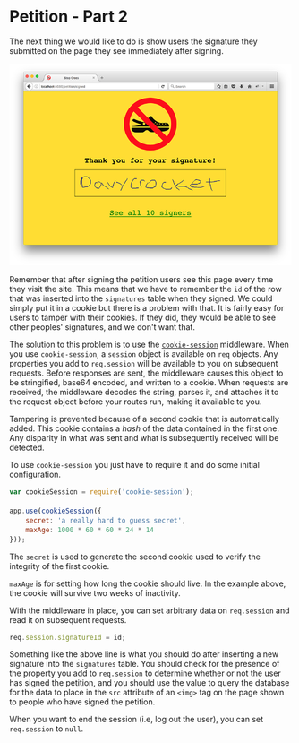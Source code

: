 # Petition - Part 2

The next thing we would like to do is show users the signature they submitted on the page they see immediately after signing.

<img src="petition5.png" alt="Signature">

Remember that after signing the petition users see this page every time they visit the site. This means that we have to remember the `id` of the row that was inserted into the `signatures` table when they signed. We could simply put it in a cookie but there is a problem with that. It is fairly easy for users to tamper with their cookies. If they did, they would be able to see other peoples' signatures, and we don't want that.

The solution to this problem is to use the <a href="https://github.com/expressjs/cookie-session">`cookie-session`</a> middleware. When you use `cookie-session`, a `session` object is available on `req` objects. Any properties you add to `req.session` will be available to you on subsequent requests. Before responses are sent, the middleware causes this object to be stringified, base64 encoded, and written to a cookie. When requests are received, the middleware decodes the string, parses it, and attaches it to the request object before your routes run, making it available to you.

Tampering is prevented because of a second cookie that is automatically added. This cookie contains a _hash_ of the data contained in the first one. Any disparity in what was sent and what is subsequently received will be detected.

To use `cookie-session` you just have to require it and do some initial configuration.

```js
var cookieSession = require('cookie-session');

app.use(cookieSession({
    secret: 'a really hard to guess secret',
    maxAge: 1000 * 60 * 60 * 24 * 14
}));
```

The `secret` is used to generate the second cookie used to verify the integrity of the first cookie.

`maxAge` is for setting how long the cookie should live. In the example above, the cookie will survive two weeks of inactivity.

With the middleware in place, you can set arbitrary data on `req.session` and read it on subsequent requests.

```js
req.session.signatureId = id;
```

Something like the above line is what you should do after inserting a new signature into the `signatures` table. You should check for the presence of the property you add to `req.session` to determine whether or not the user has signed the petition, and you should use the value to query the database for the data to place in the `src` attribute of an `<img>` tag on the page shown to people who have signed the petition.

When you want to end the session (i.e, log out the user), you can set `req.session` to `null`.
